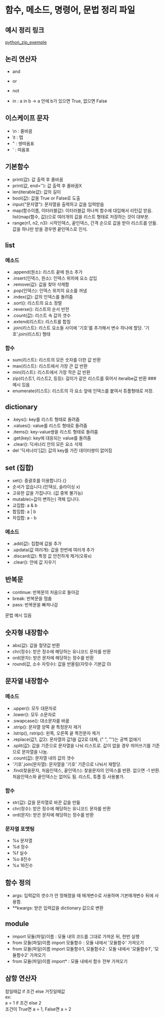 # 함수, 메소드, 명령어, 문법 정리 파일

## 예시 정리 링크
[python_zip_exemple](python_zip_ex.md)

## 논리 연산자
- and
- or
- not
  
- in : a in b -> a 안에 b가 있으면  True, 없으면 False

## 이스케이프 문자
- \n : 줄바꿈
- \t : 탭
- \" : 쌍따옴표
- \' : 따옴표

## 기본함수
- print(값): 값 출력 후 줄바꿈
- print(값, end=''): 값 출력 후 줄바꿈X
- len(iterable값): 값의 길이
- bool(값): 값을 True or False로 도출
- input("문자열"): 문자열을 출력하고 값을 입력받음
- map(함수이름, 이터러블값): 이터러블값 하나씩 함수에 대입해서 리턴값 받음. list(map(함수, 값))으로 여러개의 값을 리스트 형태로 저장하는 것이 대부분.
- range(n1, n2, n3): 시작인덱스, 끝인덱스, 간격 순으로 값을 받아 리스트를 만듦. 값을 하나만 받을 경우엔 끝인덱스로 인식.

## list
### 메소드
- .append(원소): 리스트 끝에 원소 추가
- .insert(인덱스, 원소): 인덱스 위치에 요소 삽입
- .remove(값): 값을 찾아 삭제함
- .pop(인덱스): 인덱스 위치의 요소를 꺼냄
- .index(값): 값의 인덱스를 돌려줌
- .sort(): 리스트의 요소 정렬
- .reverse(): 리스트의 순서 반전
- .count(값): 리스트 속 값의 갯수
- .extend(리스트): 리스트를 합침
- .join(리스트): 리스트 요소들 사이에 '기호'를 추가해서 변수 하나에 할당. '기호'.join(리스트) 형태


### 함수
- sum(리스트): 리스트의 모든 숫자를 더한 값 반환
- max(리스트): 리스트에서 가장 큰 값 반환
- min(리스트): 리스트에서 가장 작은 값 반환
- zip(리스트1, 리스트2, 등등): 길이가 같은 리스트를 묶어서 iteralbe값 반환 ### 예시 있음
- enumerate(리스트): 리스트의 각 요소 앞에 인덱스를 붙여서 튜플형태로 저장.

## dictionary
- .keys(): key를 리스트 형태로 돌려줌
- .values(): value를 리스트 형태로 돌려줌
- .items(): key-value쌍을 리스트 형태로 돌려줌
- .get(key): key에 대응되는 value를 돌려줌
- .clear(): 딕셔너리 안의 모든 요소 삭제
- del '딕셔너리'[값]: 값의 key를 가진 데이터쌍이 없어짐

## set (집합)
- set(): 중괄호를 이용합니다.{}
- 순서가 없습니다.(인덱싱, 슬라이싱 x)
- 고유한 값을 가집니다. (값 중복 불가능)
- mutable(=값이 변하는) 객체 입니다.
- 교집합: a & b
- 합집합: a | b
- 차집합: a - b

### 메소드
- .add(값): 집합에 값을 추가
- .updata(값 여러개): 값을 한번에 여러개 추가
- .discard(값): 특정 값 안전하게 제거(오류x)
- .clear(): 안에 값 지우기

## 반복문
- continue: 반복문의 처음으로 돌아감
- break: 반복문을 멈춤
- pass: 반복문을 빠져나감

문법 예시 있음
## 숫자형 내장함수
- abs(값): 값을 절댓값 반환
- chr(정수): 받은 정수에 해당하는 유니코드 문자를 반환
- ord(문자): 받은 문자에 해당하는 정수를 반환
- round(값, 소수 자릿수): 값을 반올림(자릿수 기본값 0)

## 문자열 내장함수
### 메소드
- .upper(): 모두 대문자로
- .lower(): 모두 소문자로
- .swapcase(): 대소문자를 바꿈
- .strip(): 문자열 양쪽 끝 특정문자 제거
- .lstrip(), rstrip(): 왼쪽, 오른쪽 끝 특전문자 제거
- .replace(값1, 값2): 문자열의 값1을 값2로 대체, (" ", "")는 공백 없애기
- .split(값): 값을 기준으로 문자열을 나눠 리스트로. 값이 없을 경우 띄어쓰기를 기준으로 문자열을 나눔.
- .count(값): 문자열 내의 값의 갯수
- '기호'.join(문자열): 문자열을 '기호' 기준으로 나눠서 재할당.
- .find(찾을문자, 처음인덱스, 끝인덱스): 찾을문자의 인덱스를 반환. 없으면 -1 반환. 처음인덱스와 끝인덱스는 없어도 됨. 리스트, 튜플 등 사용불가.

### 함수
- str(값): 값을 문자열로 바꾼 값을 만듦
- chr(정수): 받은 정수에 해당하는 유니코드 문자를 반환
- ord(문자): 받은 문자에 해당하는 정수를 반환

### 문자열 포맷팅
- %s 문자열
- %d 정수
- %f 실수
- %o 8진수
- %x 16진수

## 함수 정의
- args: 입력값의 갯수가 안 정해졌을 때 매개변수로 사용하며 기본매개변수 뒤에 사용함.
- **kwargs: 받은 입력값을 dictionary 값으로 변환

## module
- import 모듈(파일)이름 : 모듈 내의 코드를 그대로 가져온 뒤, 한번 실행
- from 모듈(파일)이름 import 모듈함수 : 모듈 내에서 '모듈함수' 가져오기
- from 모듈(파일)이름 import 모듈함수1, 모듈함수2 : 모듈 내에서 '모듈함수1', '모듈함수2' 가져오기
- from 모듈(파일)이름 import* : 모듈 내에서 함수 전부 가져오기

## 삼항 연산자
참일때값 if 조건 else 거짓일때값  
ex:  
a = 1 if 조건 else 2  
조건이 True면 a = 1, False면 a = 2